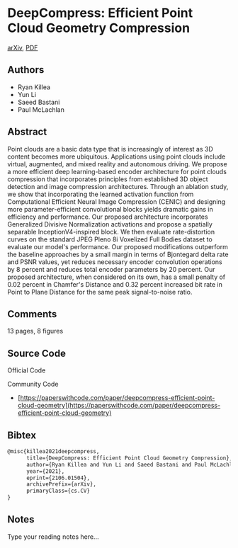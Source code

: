 
# DeepCompress: Efficient Point Cloud Geometry Compression

[arXiv](https://arxiv.org/abs/2106.01504), [PDF](https://arxiv.org/pdf/2106.01504.pdf)

## Authors

- Ryan Killea
- Yun Li
- Saeed Bastani
- Paul McLachlan

## Abstract

Point clouds are a basic data type that is increasingly of interest as 3D content becomes more ubiquitous. Applications using point clouds include virtual, augmented, and mixed reality and autonomous driving. We propose a more efficient deep learning-based encoder architecture for point clouds compression that incorporates principles from established 3D object detection and image compression architectures. Through an ablation study, we show that incorporating the learned activation function from Computational Efficient Neural Image Compression (CENIC) and designing more parameter-efficient convolutional blocks yields dramatic gains in efficiency and performance. Our proposed architecture incorporates Generalized Divisive Normalization activations and propose a spatially separable InceptionV4-inspired block. We then evaluate rate-distortion curves on the standard JPEG Pleno 8i Voxelized Full Bodies dataset to evaluate our model's performance. Our proposed modifications outperform the baseline approaches by a small margin in terms of Bjontegard delta rate and PSNR values, yet reduces necessary encoder convolution operations by 8 percent and reduces total encoder parameters by 20 percent. Our proposed architecture, when considered on its own, has a small penalty of 0.02 percent in Chamfer's Distance and 0.32 percent increased bit rate in Point to Plane Distance for the same peak signal-to-noise ratio.

## Comments

13 pages, 8 figures

## Source Code

Official Code



Community Code

- [https://paperswithcode.com/paper/deepcompress-efficient-point-cloud-geometry](https://paperswithcode.com/paper/deepcompress-efficient-point-cloud-geometry)

## Bibtex

```tex
@misc{killea2021deepcompress,
      title={DeepCompress: Efficient Point Cloud Geometry Compression}, 
      author={Ryan Killea and Yun Li and Saeed Bastani and Paul McLachlan},
      year={2021},
      eprint={2106.01504},
      archivePrefix={arXiv},
      primaryClass={cs.CV}
}
```

## Notes

Type your reading notes here...

